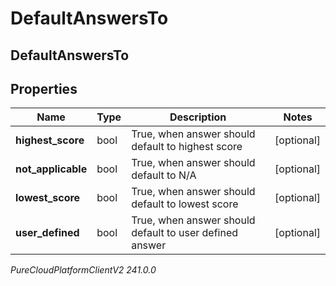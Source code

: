 # DefaultAnswersTo

## DefaultAnswersTo

## Properties

|Name | Type | Description | Notes|
|------------ | ------------- | ------------- | -------------|
| **highest_score** | bool | True, when answer should default to highest score | [optional] |
| **not_applicable** | bool | True, when answer should default to N/A | [optional] |
| **lowest_score** | bool | True, when answer should default to lowest score | [optional] |
| **user_defined** | bool | True, when answer should default to user defined answer | [optional] |



_PureCloudPlatformClientV2 241.0.0_
